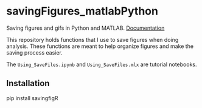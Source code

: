 # savingFigures_matlabPython

Saving figures and gifs in Python and MATLAB. [Documentation](https://tulimid1.github.io/savingfigr/)

This repository holds functions that I use to save figures when doing analysis. These functions are meant to help organize figures and make the saving process easier. 

The `Using_SaveFiles.ipynb` and `Using_SaveFiles.mlx` are tutorial notebooks.

## Installation 

  pip install savingfigR
